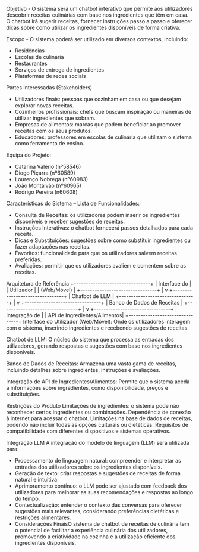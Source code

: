 Objetivo - O sistema será um chatbot interativo que permite aos utilizadores descobrir receitas culinárias com base nos ingredientes que têm em casa. O chatbot irá sugerir receitas, fornecer instruções passo a passo e oferecer dicas sobre como utilizar os ingredientes disponíveis de forma criativa.

Escopo - O sistema poderá ser utilizado em diversos contextos, incluindo:
- Residências
- Escolas de culinária
- Restaurantes
- Serviços de entrega de ingredientes
- Plataformas de redes sociais

Partes Interessadas (Stakeholders)
- Utilizadores finais: pessoas que cozinham em casa ou que desejam explorar novas receitas.
- Cozinheiros profissionais: chefs que buscam inspiração ou maneiras de utilizar ingredientes que sobram.
- Empresas de alimentos: marcas que podem beneficiar ao promover receitas com os seus produtos.
- Educadores: professores em escolas de culinária que utilizam o sistema como ferramenta de ensino.


Equipa do Projeto:
- Catarina Valério (nº58546)
- Diogo Piçarra (nº60589)
- Lourenço Nobrega (nº60983)
- João Montalvão (nº60965)
- Rodrigo Pereira (n60608)

Características do Sistema – Lista de Funcionalidades:
- Consulta de Receitas: os utilizadores podem inserir os ingredientes disponíveis e receber sugestões de receitas.
- Instruções Interativas: o chatbot fornecerá passos detalhados para cada receita.
- Dicas e Substituições: sugestões sobre como substituir ingredientes ou fazer adaptações nas receitas.
- Favoritos: funcionalidade para que os utilizadores salvem receitas preferidas.
- Avaliações: permitir que os utilizadores avaliem e comentem sobre as receitas.

Arquitetura de Referência
+--------------------------------+
|          Interface do          |
|            Utilizador          |
|         (Web/Móvel)            |
+--------------------------------+
              |
              v
+--------------------------------+
|         Chatbot de LLM         |
+--------------------------------+
              |
              v
+--------------------------------+
|    Banco de Dados de Receitas  |
+--------------------------------+
              |
              v
+--------------------------------+
|         Integração de          |
|   API de Ingredientes/Alimentos|
+--------------------------------+
Interface do Utilizador (Web/Móvel):
Onde os utilizadores interagem com o sistema, inserindo ingredientes e recebendo sugestões de receitas.

Chatbot de LLM:
O núcleo do sistema que processa as entradas dos utilizadores, gerando respostas e sugestões com base nos ingredientes disponíveis.

Banco de Dados de Receitas:
Armazena uma vasta gama de receitas, incluindo detalhes sobre ingredientes, instruções e avaliações.

Integração de API de Ingredientes/Alimentos:
Permite que o sistema aceda a informações sobre ingredientes, como disponibilidade, preços e substituições.



Restrições do Produto
Limitações de ingredientes: o sistema pode não reconhecer certos ingredientes ou combinações.
Dependência de conexão à internet para acessar o chatbot.
Limitações na base de dados de receitas, podendo não incluir todas as opções culturais ou dietéticas.
Requisitos de compatibilidade com diferentes dispositivos e sistemas operativos.


Integração LLM
A integração do modelo de linguagem (LLM) será utilizada para:
- Processamento de linguagem natural: compreender e interpretar as entradas dos utilizadores sobre os ingredientes disponíveis.
- Geração de texto: criar respostas e sugestões de receitas de forma natural e intuitiva.
- Aprimoramento contínuo: o LLM pode ser ajustado com feedback dos utilizadores para melhorar as suas recomendações e respostas ao longo do tempo.
- Contextualização: entender o contexto das conversas para oferecer sugestões mais relevantes, considerando preferências dietéticas e restrições alimentares.
- Considerações FinaisO sistema de chatbot de receitas de culinária tem o potencial de facilitar a experiência culinária dos utilizadores, promovendo a criatividade na cozinha e a utilização eficiente dos ingredientes disponíveis.
